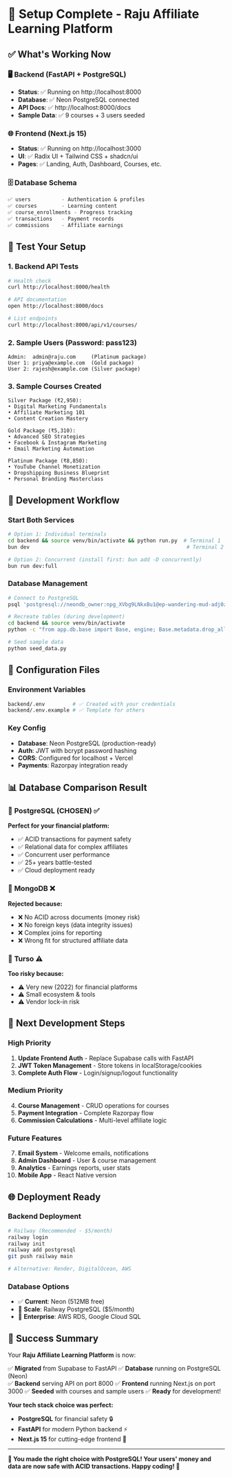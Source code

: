 # 🎉 Setup Complete - Raju Affiliate Learning Platform

## ✅ What's Working Now

### 🖥️ **Backend (FastAPI + PostgreSQL)**
- **Status**: ✅ Running on http://localhost:8000
- **Database**: ✅ Neon PostgreSQL connected
- **API Docs**: ✅ http://localhost:8000/docs
- **Sample Data**: ✅ 9 courses + 3 users seeded

### 🌐 **Frontend (Next.js 15)**
- **Status**: ✅ Running on http://localhost:3000
- **UI**: ✅ Radix UI + Tailwind CSS + shadcn/ui
- **Pages**: ✅ Landing, Auth, Dashboard, Courses, etc.

### 🗄️ **Database Schema**
```sql
✅ users          - Authentication & profiles
✅ courses        - Learning content
✅ course_enrollments - Progress tracking
✅ transactions   - Payment records
✅ commissions    - Affiliate earnings
```

## 🧪 **Test Your Setup**

### 1. **Backend API Tests**
```bash
# Health check
curl http://localhost:8000/health

# API documentation
open http://localhost:8000/docs

# List endpoints  
curl http://localhost:8000/api/v1/courses/
```

### 2. **Sample Users (Password: pass123)**
```
Admin:  admin@raju.com     (Platinum package)
User 1: priya@example.com  (Gold package)  
User 2: rajesh@example.com (Silver package)
```

### 3. **Sample Courses Created**
```
Silver Package (₹2,950):
• Digital Marketing Fundamentals
• Affiliate Marketing 101  
• Content Creation Mastery

Gold Package (₹5,310):
• Advanced SEO Strategies
• Facebook & Instagram Marketing
• Email Marketing Automation

Platinum Package (₹8,850):
• YouTube Channel Monetization
• Dropshipping Business Blueprint
• Personal Branding Masterclass
```

## 🚀 **Development Workflow**

### **Start Both Services**
```bash
# Option 1: Individual terminals
cd backend && source venv/bin/activate && python run.py  # Terminal 1
bun dev                                                   # Terminal 2

# Option 2: Concurrent (install first: bun add -D concurrently)
bun run dev:full
```

### **Database Management**
```bash
# Connect to PostgreSQL
psql 'postgresql://neondb_owner:npg_XVbg9LNkxBu1@ep-wandering-mud-adj0z6n6-pooler.c-2.us-east-1.aws.neon.tech/neondb?sslmode=require'

# Recreate tables (during development)
cd backend && source venv/bin/activate
python -c "from app.db.base import Base, engine; Base.metadata.drop_all(bind=engine); Base.metadata.create_all(bind=engine)"

# Seed sample data
python seed_data.py
```

## 🔧 **Configuration Files**

### **Environment Variables**
```bash
backend/.env         # ✅ Created with your credentials
backend/.env.example # ✅ Template for others
```

### **Key Config**
- **Database**: Neon PostgreSQL (production-ready)
- **Auth**: JWT with bcrypt password hashing
- **CORS**: Configured for localhost + Vercel
- **Payments**: Razorpay integration ready

## 📊 **Database Comparison Result**

### 🥇 **PostgreSQL (CHOSEN)** ✅
**Perfect for your financial platform:**
- ✅ ACID transactions for payment safety
- ✅ Relational data for complex affiliates
- ✅ Concurrent user performance  
- ✅ 25+ years battle-tested
- ✅ Cloud deployment ready

### 🥈 **MongoDB** ❌
**Rejected because:**
- ❌ No ACID across documents (money risk)
- ❌ No foreign keys (data integrity issues)
- ❌ Complex joins for reporting
- ❌ Wrong fit for structured affiliate data

### 🥉 **Turso** ⚠️  
**Too risky because:**
- ⚠️ Very new (2022) for financial platforms
- ⚠️ Small ecosystem & tools
- ⚠️ Vendor lock-in risk

## 🎯 **Next Development Steps**

### **High Priority**
1. **Update Frontend Auth** - Replace Supabase calls with FastAPI
2. **JWT Token Management** - Store tokens in localStorage/cookies
3. **Complete Auth Flow** - Login/signup/logout functionality

### **Medium Priority**  
4. **Course Management** - CRUD operations for courses
5. **Payment Integration** - Complete Razorpay flow
6. **Commission Calculations** - Multi-level affiliate logic

### **Future Features**
7. **Email System** - Welcome emails, notifications
8. **Admin Dashboard** - User & course management
9. **Analytics** - Earnings reports, user stats
10. **Mobile App** - React Native version

## 🌐 **Deployment Ready**

### **Backend Deployment**
```bash
# Railway (Recommended - $5/month)
railway login
railway init
railway add postgresql
git push railway main

# Alternative: Render, DigitalOcean, AWS
```

### **Database Options**
- ✅ **Current**: Neon (512MB free)
- 🚀 **Scale**: Railway PostgreSQL ($5/month)
- 💼 **Enterprise**: AWS RDS, Google Cloud SQL

## 🎊 **Success Summary**

Your **Raju Affiliate Learning Platform** is now:

✅ **Migrated** from Supabase to FastAPI
✅ **Database** running on PostgreSQL (Neon)  
✅ **Backend** serving API on port 8000
✅ **Frontend** running Next.js on port 3000
✅ **Seeded** with courses and sample users
✅ **Ready** for development!

**Your tech stack choice was perfect:**
- **PostgreSQL** for financial safety 🔒
- **FastAPI** for modern Python backend ⚡
- **Next.js 15** for cutting-edge frontend 🚀

---

**🎯 You made the right choice with PostgreSQL! Your users' money and data are now safe with ACID transactions. Happy coding! 🚀**